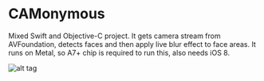 CAMonymous
==========

Mixed Swift and Objective-C project. 
It gets camera stream from AVFoundation, detects faces and then apply live blur effect to face areas.
It runs on Metal, so A7+ chip is required to run this, also needs iOS 8.

![alt tag](http://cl.ly/image/2e0t0y1P1x2Y/IMG_2750.JPG)
